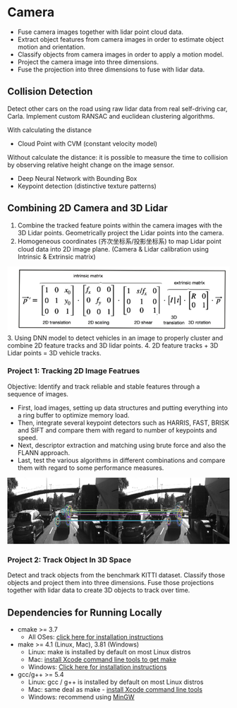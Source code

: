 # Camera

- Fuse camera images together with lidar point cloud data. 
- Extract object features from camera images in order to estimate object motion and orientation. 
- Classify objects from camera images in order to apply a motion model. 
- Project the camera image into three dimensions. 
- Fuse the projection into three dimensions to fuse with lidar data.


## Collision Detection
Detect other cars on the road using raw lidar data from real self-driving car, Carla. Implement custom RANSAC and euclidean clustering algorithms.

With calculating the distance
- Cloud Point with CVM (constant velocity model)

Without calculate the distance: it is possible to measure the time to collision by observing relative height change on the image sensor.
- Deep Neural Network with Bounding Box
- Keypoint detection (distinctive texture patterns)


## Combining 2D Camera and 3D Lidar
1. Combine the tracked feature points within the camera images with the 3D Lidar points. Geometrically project the Lidar points into the camera.
2. Homogeneous coordinates (齐次坐标系/投影坐标系) to map Lidar point cloud data into 2D image plane. (Camera & Lidar calibration using Intrinsic & Extrinsic matrix)
<img src="images/transfer.png" width="800" height="150" />
3. Using DNN model to detect vehicles in an image to properly cluster and combine 2D feature tracks and 3D lidar points.
4. 2D feature tracks + 3D Lidar points = 3D vehicle tracks.




### Project 1: Tracking 2D Image Featrues
Objective: Identify and track reliable and stable features through a sequence of images.

* First, load images, setting up data structures and putting everything into a ring buffer to optimize memory load. 
* Then, integrate several keypoint detectors such as HARRIS, FAST, BRISK and SIFT and compare them with regard to number of keypoints and speed. 
* Next, descriptor extraction and matching using brute force and also the FLANN approach. 
* Last, test the various algorithms in different combinations and compare them with regard to some performance measures. 

<img src="2D_Feature_Matching/images/O_B.png" width="1000" height="150" />

### Project 2: Track Object In 3D Space
Detect and track objects from the benchmark KITTI dataset. Classify those objects and project them into three dimensions. Fuse those projections together with lidar data to create 3D objects to track over time.



## Dependencies for Running Locally
* cmake >= 3.7
  * All OSes: [click here for installation instructions](https://cmake.org/install/)
* make >= 4.1 (Linux, Mac), 3.81 (Windows)
  * Linux: make is installed by default on most Linux distros
  * Mac: [install Xcode command line tools to get make](https://developer.apple.com/xcode/features/)
  * Windows: [Click here for installation instructions](http://gnuwin32.sourceforge.net/packages/make.htm)
* gcc/g++ >= 5.4
  * Linux: gcc / g++ is installed by default on most Linux distros
  * Mac: same deal as make - [install Xcode command line tools](https://developer.apple.com/xcode/features/)
  * Windows: recommend using [MinGW](http://www.mingw.org/)
